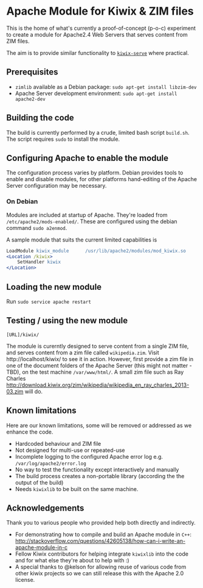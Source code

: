 # Apache Module for Kiwix & ZIM files
This is the home of what's currently a proof-of-concept (p-o-c) experiment to create a module for Apache2.4 Web Servers that serves content from ZIM files.

The aim is to provide similar functionality to [`kiwix-serve`](https://github.com/kiwix/kiwix-tools/tree/master/src/server "Kiwix Server source code") where practical. 
## Prerequisites
- `zimlib` available as a Debian package: `sudo apt-get install libzim-dev`
- Apache Server development environment: `sudo apt-get install apache2-dev`

## Building the code
The build is currently performed by a crude, limited bash script `build.sh`. The script requires `sudo` to install the module.

## Configuring Apache to enable the module
The configuration process varies by platform. Debian provides tools to enable and disable modules, for other platforms hand-editing of the Apache Server configuration may be necessary.

### On Debian
Modules are included at startup of Apache. They're loaded from `/etc/apache2/mods-enabled/`. These are configured using the debian command `sudo a2enmod`. 

A sample module that suits the current limited capabilities is

```apache
LoadModule kiwix_module      /usr/lib/apache2/modules/mod_kiwix.so
<Location /kiwix>
    SetHandler kiwix
</Location>
```

## Loading the new module
Run `sudo service apache restart`

## Testing / using the new module
`[URL]/kiwix/` 

The module is curerntly designed to serve content from a single ZIM file, and serves content from a zim file called `wikipedia.zim`. Visit http://localhost/kiwix/ to see it in action. However, first provide a zim file in one of the document folders of the Apache Server (this might not matter - TBD), on the test machine `/var/www/html/`. A small zim file such as Ray Charles http://download.kiwix.org/zim/wikipedia/wikipedia_en_ray_charles_2013-03.zim will do.

## Known limitations
Here are our known limitations, some will be removed or addressed as we enhance the code.

- Hardcoded behaviour and ZIM file
- Not designed for multi-use or repeated-use
- Incomplete logging to the configured Apache error log e.g. `/var/log/apache2/error.log`
- No way to test the functionality except interactively and manually
- The build process creates a non-portable library (according the the output of the build)
- Needs `kiwixlib` to be built on the same machine.

## Acknowledgements
Thank you to various people who provided help both directly and indirectly.
- For demonstrating how to compile and build an Apache module in `C++`: http://stackoverflow.com/questions/42605138/how-can-i-write-an-apache-module-in-c
- Fellow Kiwix contributors for helping integrate `kiwixlib` into the code and for what else they're about to help with :)
- A special thanks to @kelson for allowing reuse of various code from other kiwix projects so we can still release this with the Apache 2.0 license.
